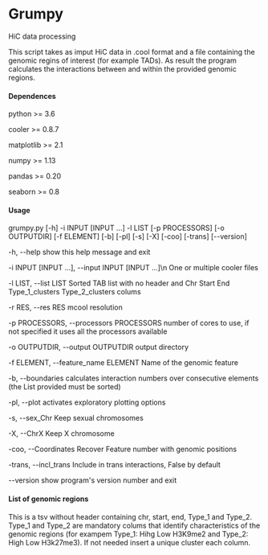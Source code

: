 # Grumpy
HiC data processing

This script takes as imput HiC data in .cool format and a file containing the genomic regins of interest (for example TADs).
As result the program calculates the interactions between and within the provided genomic regions.

#### Dependences

python >= 3.6

cooler >=  0.8.7

matplotlib >= 2.1

numpy >= 1.13

pandas >= 0.20

seaborn >= 0.8


#### Usage

grumpy.py [-h] -i INPUT [INPUT ...] -l LIST [-p PROCESSORS]
                 [-o OUTPUTDIR] [-f ELEMENT] [-b] [-pl] [-s] [-X] [-coo]
                 [-trans] [--version]
             
  -h, --help            show this help message and exit
  
  -i INPUT [INPUT ...], --input INPUT [INPUT ...]\n
                        One or multiple cooler files
  
  -l LIST, --list LIST  Sorted TAB list with no header and Chr Start End
                        Type_1_clusters Type_2_clusters colums
                        
  -r RES, --res RES     mcool resolution
  
  -p PROCESSORS, --processors PROCESSORS
                        number of cores to use, if not specified it uses all
                        the processors available
  
  -o OUTPUTDIR, --output OUTPUTDIR
                        output directory
  
  -f ELEMENT, --feature_name ELEMENT
                        Name of the genomic feature
  
  -b, --boundaries      calculates interaction numbers over consecutive
                        elements (the List provided must be sorted)
  
  -pl, --plot           activates exploratory plotting options
  
  -s, --sex_Chr         Keep sexual chromosomes
  
  -X, --ChrX            Keep X chromosome
  
  -coo, --Coordinates   Recover Feature number with genomic positions
  
  -trans, --incl_trans  Include in trans interactions, False by default
  
  --version             show program's version number and exit

#### List of genomic regions

This is a tsv without header containing chr, start, end, Type_1 and Type_2.
Type_1 and Type_2 are mandatory colums that identify characteristics of the genomic regions (for exampem Type_1: Hihg Low H3K9me2 and Type_2: High Low H3k27me3).
If not needed insert a unique cluster each column.
